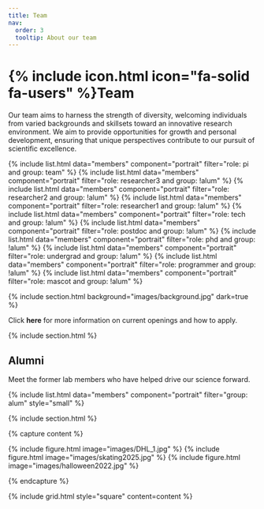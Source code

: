 ```yaml
---
title: Team
nav:
  order: 3
  tooltip: About our team
---
```


# {% include icon.html icon="fa-solid fa-users" %}Team

Our team aims to harness the strength of diversity, welcoming individuals from varied backgrounds and skillsets toward an innovative research environment. We aim to provide opportunities for growth and personal development, ensuring that unique perspectives contribute to our pursuit of scientific excellence.

{% include list.html data="members" component="portrait" filter="role: pi and group: team" %}
{% include list.html data="members" component="portrait" filter="role: researcher3 and group: !alum" %}
{% include list.html data="members" component="portrait" filter="role: researcher2 and group: !alum" %}
{% include list.html data="members" component="portrait" filter="role: researcher1 and group: !alum" %}
{% include list.html data="members" component="portrait" filter="role: tech and group: !alum" %}
{% include list.html data="members" component="portrait" filter="role: postdoc and group: !alum" %}
{% include list.html data="members" component="portrait" filter="role: phd and group: !alum" %}
{% include list.html data="members" component="portrait" filter="role: undergrad and group: !alum" %}
{% include list.html data="members" component="portrait" filter="role: programmer and group: !alum" %}
{% include list.html data="members" component="portrait" filter="role: mascot and group: !alum" %}


{% include section.html background="images/background.jpg" dark=true %}

Click <a href="https://cregglab.github.io/recruitment/" style="text-decoration: none;"><strong>here</strong></a> for more information on current openings and how to apply. 


{% include section.html %}

## Alumni

Meet the former lab members who have helped drive our science forward. 

{% include list.html data="members" component="portrait" filter="group: alum" style="small" %}



{% include section.html %}

{% capture content %}

{% include figure.html image="images/DHL_1.jpg" %}
{% include figure.html image="images/skating2025.jpg" %}
{% include figure.html image="images/halloween2022.jpg" %}

{% endcapture %}

{% include grid.html style="square" content=content %}
